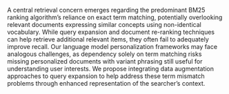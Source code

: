 A central retrieval concern emerges regarding the predominant BM25 ranking algorithm’s reliance on exact term
matching, potentially overlooking relevant documents expressing similar concepts using non-identical vocabulary.
While query expansion and document re-ranking techniques can help retrieve additional relevant items, they often
fail to adequately improve recall. Our language model personalization frameworks may face analogous challenges,
as dependency solely on term matching risks missing personalized documents with variant phrasing still useful for
understanding user interests. We propose integrating data augmentation approaches to query expansion to help address
these term mismatch problems through enhanced representation of the searcher’s context.
